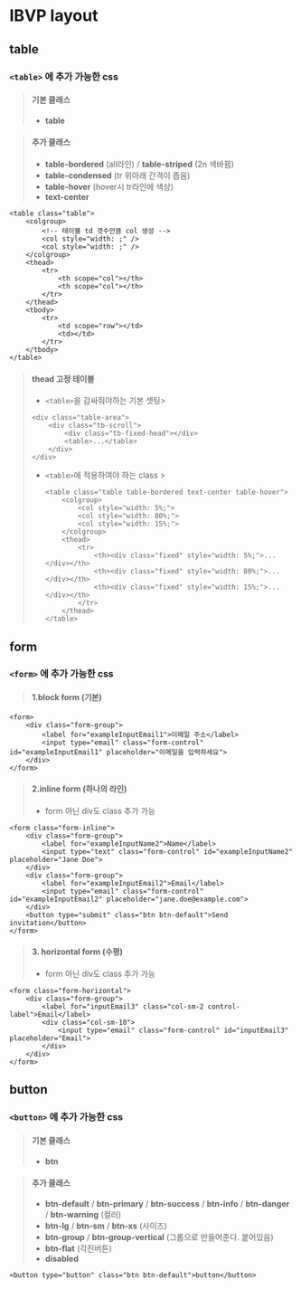 # IBVP layout

## table
### ````<table>```` 에 추가 가능한 css

> #### 기본 클래스
>   - **table**

> #### 추가 클래스
>   - **table-bordered** (all라인) / **table-striped** (2n 색바뀜)
>   - **table-condensed** (tr 위아래 간격이 좁음)
>   - **table-hover** (hover시 tr라인에 색상)
>   - **text-center**

````
<table class="table">
    <colgroup>
        <!-- 테이블 td 갯수만큼 col 생성 -->
        <col style="width: ;" />
        <col style="width: ;" />
    </colgroup>
    <thead>
        <tr>
            <th scope="col"></th>
            <th scope="col"></th>
        </tr>
    </thead>
    <tbody>
        <tr>
            <td scope="row"></td>
            <td></td>
        </tr>
    </tbody>
</table>
````

> #### thead 고정 테이블 
>   - ````<table>````을 감싸줘야하는 기본 셋팅>   
>   ````
>   <div class="table-area">
>       <div class="tb-scroll">
>           <div class="tb-fixed-head"></div>
>           <table>...</table>
>       </div>
>   </div>
>   ````
> - ````<table>````에 적용하여야 하는 class >   
>   ````
>   <table class="table table-bordered text-center table-hover">
>       <colgroup>
>           <col style="width: 5%;">
>           <col style="width: 80%;">
>           <col style="width: 15%;">
>       </colgroup>
>       <thead>
>           <tr>
>               <th><div class="fixed" style="width: 5%;">...</div></th>
>               <th><div class="fixed" style="width: 80%;">...</div></th>
>               <th><div class="fixed" style="width: 15%;">...</div></th>
>           </tr>
>       </thead>
>   </table>
>   ````

## form
### ````<form>```` 에 추가 가능한 css

> #### 1.block form (기본)

````
<form>
    <div class="form-group">
        <label for="exampleInputEmail1">이메일 주소</label>
        <input type="email" class="form-control" id="exampleInputEmail1" placeholder="이메일을 입력하세요">
    </div>
</form>
````

> #### 2.inline form (하나의 라인)
>   - form 아닌 div도 class 추가 가능

````
<form class="form-inline">
    <div class="form-group">
        <label for="exampleInputName2">Name</label>
        <input type="text" class="form-control" id="exampleInputName2" placeholder="Jane Doe">
    </div>
    <div class="form-group">
        <label for="exampleInputEmail2">Email</label>
        <input type="email" class="form-control" id="exampleInputEmail2" placeholder="jane.doe@example.com">
    </div>
    <button type="submit" class="btn btn-default">Send invitation</button>
</form>
````

> #### 3. horizontal form (수평)
>   - form 아닌 div도 class 추가 가능

````
<form class="form-horizontal">
    <div class="form-group">
        <label for="inputEmail3" class="col-sm-2 control-label">Email</label>
        <div class="col-sm-10">
            <input type="email" class="form-control" id="inputEmail3" placeholder="Email">
        </div>
    </div>
</form>
````

## button
### ````<button>```` 에 추가 가능한 css

> #### 기본 클래스
>   - **btn**

> #### 추가 클래스
>   - **btn-default** / **btn-primary** / **btn-success** / **btn-info** / **btn-danger** / **btn-warning** (컬러)
>   - **btn-lg** / **btn-sm** / **btn-xs** (사이즈)
>   - **btn-group** / **btn-group-vertical** (그룹으로 만들어준다. 붙어있음)
>   - **btn-flat** (각진버튼)
>   - **disabled**

````
<button type="button" class="btn btn-default">button</button>
````
